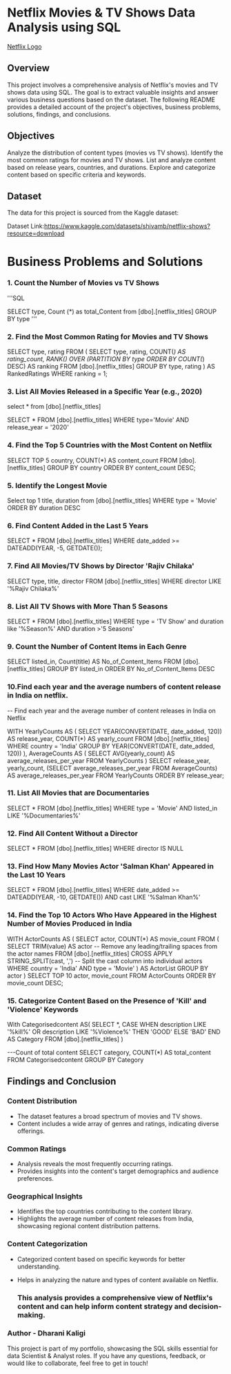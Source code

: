 # Netflix Movies & TV Shows Data Analysis using SQL

[Netflix Logo](https://github.com/Dharani-kaligi/netflix_sql_project/blob/main/logo.png)

## Overview
This project involves a comprehensive analysis of Netflix's movies and TV shows data using SQL. The goal is to extract valuable insights and answer various business questions based on the dataset. The following README provides a detailed account of the project's objectives, business problems, solutions, findings, and conclusions.

## Objectives
Analyze the distribution of content types (movies vs TV shows).
Identify the most common ratings for movies and TV shows.
List and analyze content based on release years, countries, and durations.
Explore and categorize content based on specific criteria and keywords.

## Dataset
The data for this project is sourced from the Kaggle dataset:

Dataset Link:https://www.kaggle.com/datasets/shivamb/netflix-shows?resource=download 

# Business Problems and Solutions

### 1. Count the Number of Movies vs TV Shows

'''SQL

SELECT type,
Count (*) as total_Content
from [dbo].[netflix_titles]
GROUP BY type
'''

### 2. Find the Most Common Rating for Movies and TV Shows

SELECT 
    type, 
    rating
FROM 
(
    SELECT 
        type,
        rating,
        COUNT(*) AS rating_count,
        RANK() OVER (PARTITION BY type ORDER BY COUNT(*) DESC) AS ranking
    FROM [dbo].[netflix_titles]
    GROUP BY type, rating
) AS RankedRatings
WHERE 
    ranking = 1;

### 3. List All Movies Released in a Specific Year (e.g., 2020)

select * from [dbo].[netflix_titles]

SELECT
  * 
  FROM [dbo].[netflix_titles]
  WHERE type='Movie' AND release_year = '2020'


### 4. Find the Top 5 Countries with the Most Content on Netflix

SELECT TOP 5
    country,
    COUNT(*) AS content_count
FROM [dbo].[netflix_titles]
GROUP BY country
ORDER BY content_count DESC;


### 5. Identify the Longest Movie

Select top 1 title, duration
from [dbo].[netflix_titles]
WHERE type = 'Movie' 
ORDER BY duration DESC


### 6. Find Content Added in the Last 5 Years

SELECT *
FROM [dbo].[netflix_titles]
WHERE date_added >= DATEADD(YEAR, -5, GETDATE());


### 7. Find All Movies/TV Shows by Director 'Rajiv Chilaka'

SELECT type, title, director
FROM  [dbo].[netflix_titles]
WHERE director LIKE '%Rajiv Chilaka%'


### 8. List All TV Shows with More Than 5 Seasons

SELECT *
FROM [dbo].[netflix_titles]
WHERE type = 'TV Show' and duration like '%Season%' 
AND duration >'5 Seasons'

### 9. Count the Number of Content Items in Each Genre

SELECT listed_in, Count(title) AS No_of_Content_Items FROM
[dbo].[netflix_titles]
GROUP BY listed_in
ORDER BY No_of_Content_Items DESC


### 10.Find each year and the average numbers of content release in India on netflix.

-- Find each year and the average number of content releases in India on Netflix

WITH YearlyCounts AS (
    SELECT
        YEAR(CONVERT(DATE, date_added, 120)) AS release_year,
        COUNT(*) AS yearly_count
    FROM 
        [dbo].[netflix_titles]
    WHERE
        country = 'India'
    GROUP BY
        YEAR(CONVERT(DATE, date_added, 120))
),
AverageCounts AS (
    SELECT
        AVG(yearly_count) AS average_releases_per_year
    FROM
        YearlyCounts
)
SELECT
    release_year,
    yearly_count,
    (SELECT average_releases_per_year FROM AverageCounts) AS average_releases_per_year
FROM
    YearlyCounts
ORDER BY
    release_year;


### 11. List All Movies that are Documentaries

SELECT * FROM [dbo].[netflix_titles]
WHERE type = 'Movie' AND listed_in LIKE '%Documentaries%'


### 12. Find All Content Without a Director

SELECT * FROM 
[dbo].[netflix_titles]
WHERE director IS NULL
  

### 13. Find How Many Movies Actor 'Salman Khan' Appeared in the Last 10 Years


SELECT * FROM
[dbo].[netflix_titles]
WHERE date_added >= DATEADD(YEAR, -10, GETDATE()) AND cast LIKE '%Salman Khan%'

### 14. Find the Top 10 Actors Who Have Appeared in the Highest Number of Movies Produced in India

WITH ActorCounts AS (
    SELECT
        actor,
        COUNT(*) AS movie_count
    FROM (
        SELECT
            TRIM(value) AS actor  -- Remove any leading/trailing spaces from the actor names
        FROM 
            [dbo].[netflix_titles]
        CROSS APPLY
            STRING_SPLIT(cast, ',')  -- Split the cast column into individual actors
        WHERE
            country = 'India'
            AND type = 'Movie'
    ) AS ActorList
    GROUP BY
        actor
)
SELECT 
    TOP 10
    actor,
    movie_count
FROM 
    ActorCounts
ORDER BY 
    movie_count DESC;


### 15. Categorize Content Based on the Presence of 'Kill' and 'Violence' Keywords

With Categorisedcontent AS(
SELECT 
    *,
    CASE 
        WHEN description LIKE '%kill%' OR description LIKE '%Violence%' THEN 'GOOD'
        ELSE 'BAD'
    END AS Category
FROM 
    [dbo].[netflix_titles]
)

---Count of total content
SELECT 
      category,
	  COUNT(*) AS total_content
FROM Categorisedcontent
GROUP BY Category


## Findings and Conclusion
### Content Distribution

- The dataset features a broad spectrum of movies and TV shows.
- Content includes a wide array of genres and ratings, indicating diverse offerings.
### Common Ratings

- Analysis reveals the most frequently occurring ratings.
- Provides insights into the content's target demographics and audience preferences.
### Geographical Insights

- Identifies the top countries contributing to the content library.
- Highlights the average number of content releases from India, showcasing regional content distribution patterns.
### Content Categorization

- Categorized content based on specific keywords for better understanding.
- Helps in analyzing the nature and types of content available on Netflix.

  ### This analysis provides a comprehensive view of Netflix's content and can help inform content strategy and decision-making.

 ### Author - Dharani Kaligi
This project is part of my portfolio, showcasing the SQL skills essential for data Scientist & Analyst roles. If you have any questions, feedback, or would like to collaborate, feel free to get in touch!



